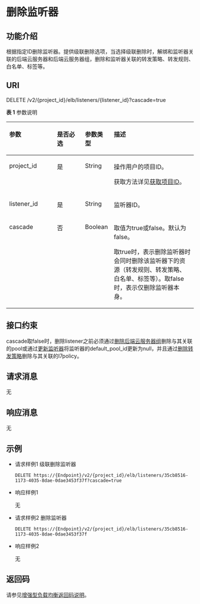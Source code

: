 # 删除监听器<a name="zh-cn_topic_0141008461"></a>

## 功能介绍<a name="zh-cn_topic_0096561543_zh-cn_topic_0049139644_section30386741"></a>

根据指定ID删除监听器。提供级联删除选项，当选择级联删除时，解绑和监听器关联的后端云服务器和后端云服务器组，删除和监听器关联的转发策略、转发规则、白名单、标签等。

## URI<a name="zh-cn_topic_0096561543_zh-cn_topic_0049139644_section5045213"></a>

DELETE /v2/\{project\_id\}/elb/listeners/\{listener\_id\}?cascade=true

**表 1**  参数说明

<a name="zh-cn_topic_0096561543_table20248962551"></a>
<table><thead align="left"><tr id="zh-cn_topic_0096561543_row1028619635515"><th class="cellrowborder" valign="top" width="26.442644264426445%" id="mcps1.2.5.1.1"><p id="zh-cn_topic_0096561543_p028646185519"><a name="zh-cn_topic_0096561543_p028646185519"></a><a name="zh-cn_topic_0096561543_p028646185519"></a>参数</p>
</th>
<th class="cellrowborder" valign="top" width="16.101610161016104%" id="mcps1.2.5.1.2"><p id="zh-cn_topic_0096561543_p1628613625510"><a name="zh-cn_topic_0096561543_p1628613625510"></a><a name="zh-cn_topic_0096561543_p1628613625510"></a>是否必选</p>
</th>
<th class="cellrowborder" valign="top" width="9.160916091609161%" id="mcps1.2.5.1.3"><p id="zh-cn_topic_0096561543_p22866675511"><a name="zh-cn_topic_0096561543_p22866675511"></a><a name="zh-cn_topic_0096561543_p22866675511"></a>参数类型</p>
</th>
<th class="cellrowborder" valign="top" width="48.294829482948295%" id="mcps1.2.5.1.4"><p id="zh-cn_topic_0096561543_p528626165515"><a name="zh-cn_topic_0096561543_p528626165515"></a><a name="zh-cn_topic_0096561543_p528626165515"></a>描述</p>
</th>
</tr>
</thead>
<tbody><tr id="row92821232174819"><td class="cellrowborder" valign="top" width="26.442644264426445%" headers="mcps1.2.5.1.1 "><p id="p1399071505415"><a name="p1399071505415"></a><a name="p1399071505415"></a>project_id</p>
</td>
<td class="cellrowborder" valign="top" width="16.101610161016104%" headers="mcps1.2.5.1.2 "><p id="zh-cn_topic_0020100158_p557643211309"><a name="zh-cn_topic_0020100158_p557643211309"></a><a name="zh-cn_topic_0020100158_p557643211309"></a>是</p>
</td>
<td class="cellrowborder" valign="top" width="9.160916091609161%" headers="mcps1.2.5.1.3 "><p id="zh-cn_topic_0020100158_p6162677511304"><a name="zh-cn_topic_0020100158_p6162677511304"></a><a name="zh-cn_topic_0020100158_p6162677511304"></a>String</p>
</td>
<td class="cellrowborder" valign="top" width="48.294829482948295%" headers="mcps1.2.5.1.4 "><p id="zh-cn_topic_0020100158_p35845144113012"><a name="zh-cn_topic_0020100158_p35845144113012"></a><a name="zh-cn_topic_0020100158_p35845144113012"></a>操作用户的项目ID。</p>
<p id="p152272511249"><a name="p152272511249"></a><a name="p152272511249"></a>获取方法详见<a href="获取项目ID.md">获取项目ID</a>。</p>
</td>
</tr>
<tr id="zh-cn_topic_0096561543_row028696145515"><td class="cellrowborder" valign="top" width="26.442644264426445%" headers="mcps1.2.5.1.1 "><p id="zh-cn_topic_0096561543_p72868675519"><a name="zh-cn_topic_0096561543_p72868675519"></a><a name="zh-cn_topic_0096561543_p72868675519"></a>listener_id</p>
</td>
<td class="cellrowborder" valign="top" width="16.101610161016104%" headers="mcps1.2.5.1.2 "><p id="zh-cn_topic_0096561543_p42864614551"><a name="zh-cn_topic_0096561543_p42864614551"></a><a name="zh-cn_topic_0096561543_p42864614551"></a>是</p>
</td>
<td class="cellrowborder" valign="top" width="9.160916091609161%" headers="mcps1.2.5.1.3 "><p id="zh-cn_topic_0096561543_p11286156135517"><a name="zh-cn_topic_0096561543_p11286156135517"></a><a name="zh-cn_topic_0096561543_p11286156135517"></a>String</p>
</td>
<td class="cellrowborder" valign="top" width="48.294829482948295%" headers="mcps1.2.5.1.4 "><p id="zh-cn_topic_0096561543_p1028636105515"><a name="zh-cn_topic_0096561543_p1028636105515"></a><a name="zh-cn_topic_0096561543_p1028636105515"></a>监听器ID。</p>
</td>
</tr>
<tr id="row2065211252518"><td class="cellrowborder" valign="top" width="26.442644264426445%" headers="mcps1.2.5.1.1 "><p id="p3649153310439"><a name="p3649153310439"></a><a name="p3649153310439"></a>cascade</p>
</td>
<td class="cellrowborder" valign="top" width="16.101610161016104%" headers="mcps1.2.5.1.2 "><p id="p1864973320431"><a name="p1864973320431"></a><a name="p1864973320431"></a>否</p>
</td>
<td class="cellrowborder" valign="top" width="9.160916091609161%" headers="mcps1.2.5.1.3 "><p id="p464920333437"><a name="p464920333437"></a><a name="p464920333437"></a>Boolean</p>
</td>
<td class="cellrowborder" valign="top" width="48.294829482948295%" headers="mcps1.2.5.1.4 "><p id="p264914331436"><a name="p264914331436"></a><a name="p264914331436"></a>取值为true或false。默认为false。</p>
<p id="p206495331439"><a name="p206495331439"></a><a name="p206495331439"></a>取true时，表示删除监听器时会同时删除该监听器下的资源（转发规则、转发策略、白名单、标签等）。取false时，表示仅删除监听器本身。</p>
</td>
</tr>
</tbody>
</table>

## 接口约束<a name="zh-cn_topic_0096561543_zh-cn_topic_0049139644_section45406920"></a>

cascade取false时，删除listener之前必须通过[删除后端云服务器组](删除后端云服务器组-26.md)删除与其关联的pool或通过[更新监听器](更新监听器-19.md)将监听器的default\_pool\_id更新为null，并且通过[删除转发策略](删除转发策略-44.md)删除与其关联的l7policy。

## 请求消息<a name="zh-cn_topic_0096561543_section95756481931"></a>

无

## 响应消息<a name="zh-cn_topic_0096561543_section19304559449"></a>

无

## 示例<a name="section1113385510215"></a>

-   请求样例1 级联删除监听器

    ```
    DELETE https://{Endpoint}/v2/{project_id}/elb/listeners/35cb8516-1173-4035-8dae-0dae3453f37f?cascade=true
    ```


-   响应样例1

    无

-   请求样例2 删除监听器

    ```
    DELETE https://{Endpoint}/v2/{project_id}/elb/listeners/35cb8516-1173-4035-8dae-0dae3453f37f
    ```

-   响应样例2

    无


## 返回码<a name="zh-cn_topic_0096561543_zh-cn_topic_0049139644_section32832084"></a>

请参见[增强型负载均衡返回码说明](增强型负载均衡返回码说明.md)。


